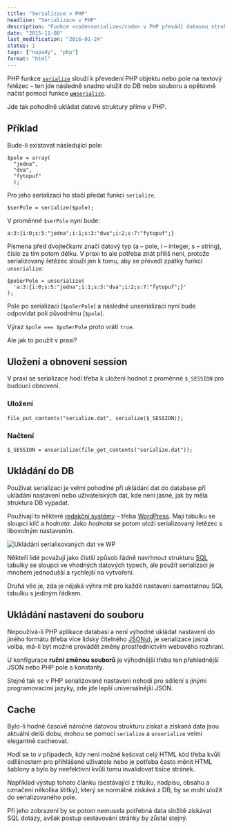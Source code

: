 ```yaml
---
title: "Serializace v PHP"
headline: "Serializace v PHP"
description: "Funkce <code>serialize</code> v PHP převádí datovou strukturu na řetězec uložitelný do souboru nebo database."
date: "2015-11-08"
last_modification: "2016-01-24"
status: 1
tags: ["napady", "php"]
format: "html"
---
```


<p>PHP funkce <a href="http://php.net/manual/en/function.serialize.php"><code>serialize</code></a> slouží k převedení PHP objektu nebo pole na textový řetězec – ten jde následně snadno uložit do DB nebo souboru a opětovně načíst pomocí funkce <a href="http://php.net/manual/en/function.unserialize.php"><code><b>un</b>serialize</code></a>.</p>

<p>Jde tak pohodlně ukládat datové struktury přímo v PHP.</p>



<h2 id="priklad">Příklad</h2>

<p>Bude-li existovat následující pole:</p>

<pre><code>$pole = array(
  "jedna",
  "dva",
  "fytopuf"
  );</code></pre>







<p>Pro jeho serializaci ho stačí předat funkci <code>serialize</code>.</p>

<pre><code>$serPole = serialize($pole);</code></pre>


<p>V proměnné <code>$serPole</code> nyní bude:</p>


<pre><code>a:3:{i:0;s:5:"jedna";i:1;s:3:"dva";i:2;s:7:"fytopuf";}</code></pre>



<p>Písmena před dvojtečkami značí datový typ (a – pole, i – integer, s – string), číslo za tím potom délku. V praxi to ale potřeba znát příliš není, protože serializovaný řetězec slouží jen k tomu, aby se převedl zpátky funkcí <code>unserialize</code>:</p>

<pre><code>$poSerPole = unserialize(
  'a:3:{i:0;s:5:"jedna";i:1;s:3:"dva";i:2;s:7:"fytopuf";}'
);</code></pre>



<p>Pole po serializaci (<code>$poSerPole</code>) a následné unserializaci nyní bude odpovídat poli původnímu (<code>$pole</code>).</p>

<p>Výraz <code>$pole === $poSerPole</code> proto vrátí <code>true</code>.</p>

<p>Ale jak to použít v praxi?</p>




<h2 id="session">Uložení a obnovení session</h2>

<p>V praxi se serializace hodí třeba k uložení hodnot z proměnné <code>$_SESSION</code> pro budoucí obnovení.</p>


<h3 id="ulozit">Uložení</h3>

<pre><code>file_put_contents("serialize.dat", serialize($_SESSION));</code></pre>



<h3 id="nacist">Načtení</h3>

<pre><code>$_SESSION = unserialize(file_get_contents("serialize.dat"));</code></pre>





<h2 id="db">Ukládání do DB</h2>


<p>Používat serializaci je velmi pohodlné při ukládání dat do database při ukládání nastavení nebo uživatelských dat, kde není jasné, jak by měla struktura DB vypadat.</p>


<p>Používají to některé <a href="/cms">redakční systémy</a> – třeba <a href="/wordpress">WordPress</a>. Mají tabulku se sloupci <i>klíč</i> a <i>hodnota</i>. Jako <i>hodnota</i> se potom uloží serializovaný řetězec s libovolným nastavením.</p>

<p><img src="/files/serialize/wp.png" alt="Ukládání serialisovaných dat ve WP" class="border"></p>



















<p>Někteří lidé považují jako <i>čistší</i> způsob řádně navrhnout strukturu <a href="/sql">SQL</a> tabulky se sloupci ve vhodných datových typech, ale použít serializaci je mnohem jednodušší a rychlejší na vytvoření.</p>

<p>Druhá věc je, zda je nějaká výhra mít pro každé nastavení samostatnou SQL tabulku s jediným řádkem.</p>




<h2 id="nastaveni">Ukládání nastavení do souboru</h2>

<p>Nepoužívá-li PHP aplikace databasi a není výhodné ukládat nastavení do jiného formátu (třeba více lidsky čitelného <a href="/json">JSONu</a>), je serializace jasná volba, má-li být možné provádět změny prostřednictvím webového rozhraní.</p>

<p>U konfigurace <b>ruční změnou souborů</b> je výhodnější třeba ten přehlednější JSON nebo PHP pole a konstanty.</p>

<p>Stejně tak se v PHP serializované nastavení nehodí pro sdílení s jinými programovacími jazyky, zde jde lepší universálnější JSON.</p>



<h2 id="cache">Cache</h2>

<p>Bylo-li hodně časově náročné datovou strukturu získat a získaná data jsou aktuální delší dobu, mohou se pomocí <code>serialize</code> a <code>unserialize</code> velmi elegantně cacheovat.</p>



<p>Hodí se to v případech, kdy není možné kešovat celý HTML kód třeba kvůli odlišnostem pro přihlášené uživatele nebo je potřeba často měnit HTML šablony a bylo by neefektivní kvůli tomu invalidovat tisíce stránek.</p>


<p>Například výstup tohoto článku (sestávající z titulku, nadpisu, obsahu a označení několika štítky), který se normálně získává z DB, by se mohl uložit do serializovaného pole.</p>

<p>Při jeho zobrazení by se potom nemusela potřebná data složitě získávat SQL dotazy, avšak postup sestavování stránky by zůstal stejný.</p>